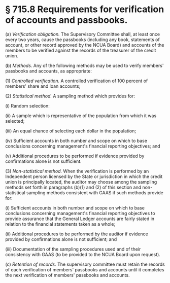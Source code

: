 # § 715.8   Requirements for verification of accounts and passbooks.

(a) *Verification obligation.* The Supervisory Committee shall, at least once every two years, cause the passbooks (including any book, statements of account, or other record approved by the NCUA Board) and accounts of the members to be verified against the records of the treasurer of the credit union.


(b) *Methods.* Any of the following methods may be used to verify members' passbooks and accounts, as appropriate:


(1) *Controlled verification.* A controlled verification of 100 percent of members' share and loan accounts;


(2) *Statistical method.* A sampling method which provides for:


(i) Random selection:


(ii) A sample which is representative of the population from which it was selected;


(iii) An equal chance of selecting each dollar in the population;


(iv) Sufficient accounts in both number and scope on which to base conclusions concerning management's financial reporting objectives; and


(v) Additional procedures to be performed if evidence provided by confirmations alone is not sufficient.


(3) *Non-statistical method.* When the verification is performed by an Independent person licensed by the State or jurisdiction in which the credit union is principally located, the auditor may choose among the sampling methods set forth in paragraphs (b)(1) and (2) of this section and non-statistical sampling methods consistent with GAAS if such methods provide for:


(i) Sufficient accounts in both number and scope on which to base conclusions concerning management's financial reporting objectives to provide assurance that the General Ledger accounts are fairly stated in relation to the financial statements taken as a whole;


(ii) Additional procedures to be performed by the auditor if evidence provided by confirmations alone is not sufficient; and


(iii) Documentation of the sampling procedures used and of their consistency with GAAS (to be provided to the NCUA Board upon request).


(c) *Retention of records.* The supervisory committee must retain the records of each verification of members' passbooks and accounts until it completes the next verification of members' passbooks and accounts.




